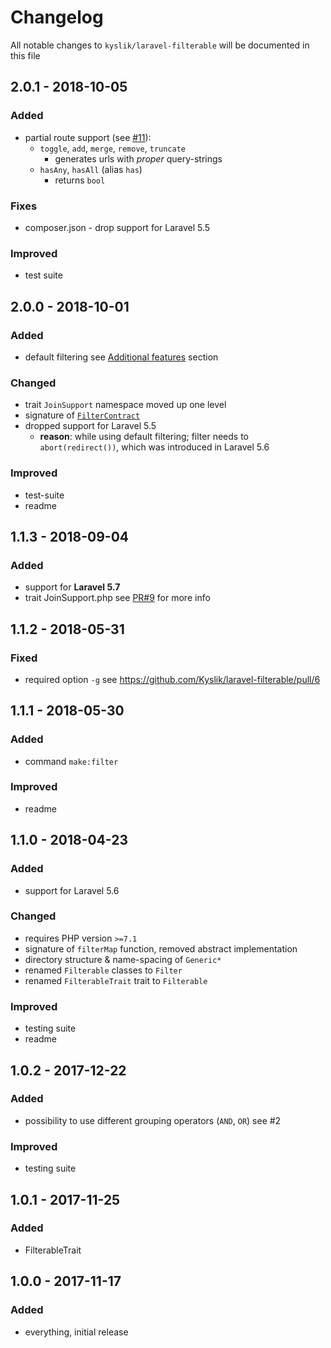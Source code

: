 # Changelog

All notable changes to `kyslik/laravel-filterable` will be documented in this file

## 2.0.1 - 2018-10-05

### Added

- partial route support (see [#11](https://github.com/Kyslik/laravel-filterable/issues/11)): 
  - `toggle`, `add`, `merge`, `remove`, `truncate` 
    - generates urls with *proper* query-strings
  - `hasAny`, `hasAll` (alias `has`)
    - returns `bool`
    
### Fixes

- composer.json - drop support for Laravel 5.5
    
### Improved

- test suite


## 2.0.0 - 2018-10-01

### Added

- default filtering see [Additional features](https://github.com/Kyslik/laravel-filterable#additional-features) section

### Changed

- trait `JoinSupport` namespace moved up one level
- signature of [`FilterContract`](https://github.com/Kyslik/laravel-filterable/blob/master/src/FilterContract.php)
- dropped support for Laravel 5.5
  - **reason**: while using default filtering; filter needs to `abort(redirect())`, which was introduced in Laravel 5.6
  
### Improved

- test-suite
- readme

## 1.1.3 - 2018-09-04

### Added

- support for **Laravel 5.7**
- trait JoinSupport.php see [PR#9](https://github.com/Kyslik/laravel-filterable/pull/9) for more info

## 1.1.2 - 2018-05-31

### Fixed

- required option `-g` see https://github.com/Kyslik/laravel-filterable/pull/6

## 1.1.1 - 2018-05-30

### Added

- command `make:filter`

### Improved

- readme

## 1.1.0 - 2018-04-23

### Added

- support for Laravel 5.6

### Changed

- requires PHP version `>=7.1`
- signature of `filterMap` function, removed abstract implementation
- directory structure & name-spacing of `Generic*`
- renamed `Filterable` classes to `Filter`
- renamed `FilterableTrait` trait to `Filterable`

### Improved

- testing suite
- readme

## 1.0.2 - 2017-12-22

### Added

- possibility to use different grouping operators (`AND`, `OR`) see #2

### Improved

- testing suite

## 1.0.1 - 2017-11-25

### Added

- FilterableTrait

## 1.0.0 - 2017-11-17

### Added

- everything, initial release
